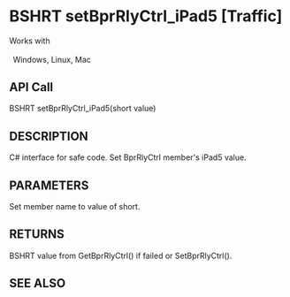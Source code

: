 # BSHRT setBprRlyCtrl_iPad5 [Traffic]

Works with <p class="s1" style="padding-top: 2pt;padding-left: 5pt;text-indent: 0pt;text-align: left;"><a name="bookmark390">&zwnj;</a>Windows, Linux, Mac</p>

## API Call
BSHRT setBprRlyCtrl_iPad5(short value)
## DESCRIPTION
C# interface for safe code. Set BprRlyCtrl member&#39;s iPad5 value.

## PARAMETERS
Set member name to value of short.

## RETURNS
BSHRT value from GetBprRlyCtrl() if failed or SetBprRlyCtrl().

## SEE ALSO

